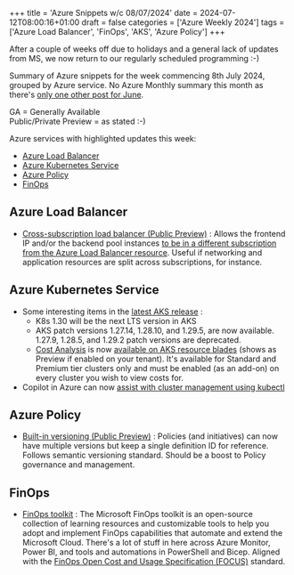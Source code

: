 +++
title = 'Azure Snippets w/c 08/07/2024'
date = 2024-07-12T08:00:16+01:00
draft = false
categories = ['Azure Weekly 2024']
tags = ['Azure Load Balancer', 'FinOps', 'AKS', 'Azure Policy']
+++

After a couple of weeks off due to holidays and a general lack of updates from MS, we now return to our regularly scheduled programming :-)

Summary of Azure snippets for the week commencing 8th July 2024, grouped by Azure service. No Azure Monthly summary this month as there's [only one other post for June](../azure-weekly-wc-240617/).

GA = Generally Available  
Public/Private Preview = as stated :-)

Azure services with highlighted updates this week:

- [Azure Load Balancer](#azure-load-balancer)
- [Azure Kubernetes Service](#azure-kubernetes-service)
- [Azure Policy](#azure-policy)
- [FinOps](#finops)

## Azure Load Balancer

- [Cross-subscription load balancer (Public Preview)](https://techcommunity.microsoft.com/t5/azure-networking-blog/build-scalable-cross-subscription-applications-with-azure-load/ba-p/4167505) : Allows the frontend IP and/or the backend pool instances [to be in a different subscription from the Azure Load Balancer resource](https://learn.microsoft.com/en-us/azure/load-balancer/cross-subscription-overview). Useful if networking and application resources are split across subscriptions, for instance.

## Azure Kubernetes Service

- Some interesting items in the [latest AKS release](https://github.com/Azure/AKS/releases/tag/2024-06-27) : 
    - K8s 1.30 will be the next LTS version in AKS
    - AKS patch versions 1.27.14, 1.28.10, and 1.29.5, are now available. 1.27.9, 1.28.5, and 1.29.2 patch versions are deprecated.
    - [Cost Analysis](https://learn.microsoft.com/en-gb/azure/aks/cost-analysis) is now [available on AKS resource blades](https://learn.microsoft.com/en-gb/azure/cost-management-billing/costs/view-kubernetes-costs) (shows as Preview if enabled on your tenant). It's available for Standard and Premium tier clusters only and must be enabled (as an add-on) on every cluster you wish to view costs for.
- Copilot in Azure can now [assist with cluster management using kubectl](https://techcommunity.microsoft.com/t5/itops-talk-blog/microsoft-copilot-in-azure-series-kubectl/ba-p/4188499)

## Azure Policy
- [Built-in versioning (Public Preview)](https://techcommunity.microsoft.com/t5/azure-governance-and-management/public-preview-announcement-azure-policy-built-in-versioning/ba-p/4186105) : Policies (and initiatives) can now have multiple versions but keep a single definition ID for reference. Follows semantic versioning standard. Should be a boost to Policy governance and management.

## FinOps

- [FinOps toolkit](https://microsoft.github.io/finops-toolkit/) : The Microsoft FinOps toolkit is an open-source collection of learning resources and customizable tools to help you adopt and implement FinOps capabilities that automate and extend the Microsoft Cloud. There's a lot of stuff in here across Azure Monitor, Power BI, and tools and automations in PowerShell and Bicep. Aligned with the [FinOps Open Cost and Usage Specification (FOCUS)](https://focus.finops.org/) standard.
